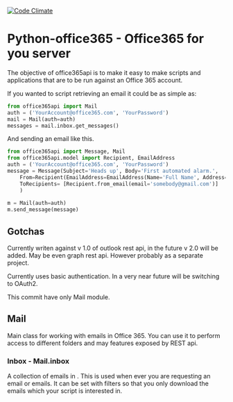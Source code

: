 [![Code Climate](https://codeclimate.com/repos/580e1c8b429e9e61a3000001/badges/8526d07b056fbbdd672d/gpa.svg)](https://codeclimate.com/repos/580e1c8b429e9e61a3000001/feed)

# Python-office365 - Office365 for you server

The objective of office365api is to make it easy to make scripts and applications
that are to be run against an Office 365 account. 

If you wanted to script retrieving an email it could be as simple as:

```python
from office365api import Mail
auth = ('YourAccount@office365.com', 'YourPassword')
mail = Mail(auth=auth)
messages = mail.inbox.get_messages()
```

And sending an email like this.

```python
from office365api import Message, Mail
from office365api.model import Recipient, EmailAddress
auth = ('YourAccount@office365.com', 'YourPassword')
message = Message(Subject='Heads up', Body='First automated alarm.',
    From=Recipient(EmailAddress=EmailAddress(Name='Full Name', Address='you@gmail.com')),
    ToRecipients= [Recipient.from_email(email='somebody@gmail.com')]
    )
    
m = Mail(auth=auth)
m.send_message(message)
```

## Gotchas

Currently writen against v 1.0 of outlook rest api, in the future v 2.0 will be added.
May be even graph rest api. However probably as a separate project.

Currently uses basic authentication. In a very near future will be switching to OAuth2.

This commit have only Mail module.


## Mail

Main class for working with emails in Office 365. You can use it to perform access to different
folders and may features exposed by REST api.

### Inbox - Mail.inbox

A collection of emails in . This is used when ever you are requesting an email or emails. 
It can be set with filters so that you only download the emails which your script is interested in.
 
